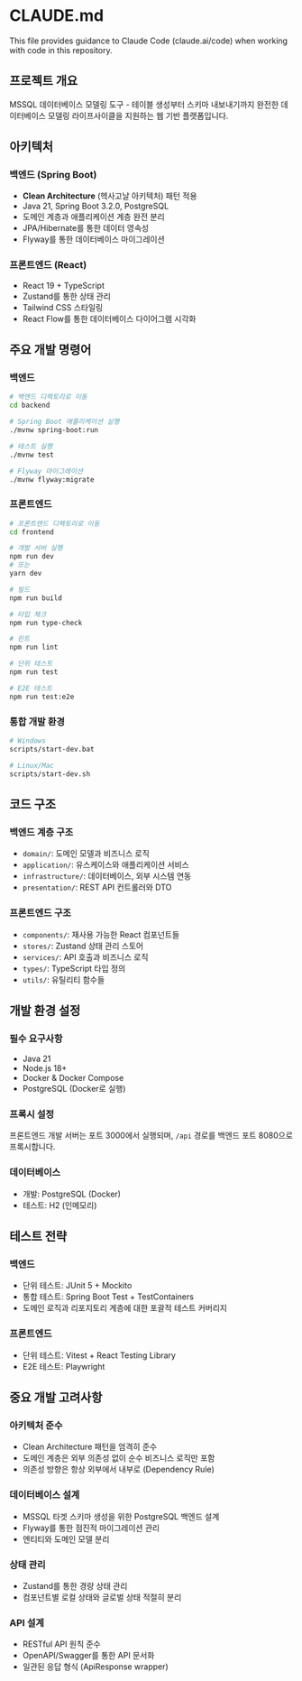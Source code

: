 # CLAUDE.md

This file provides guidance to Claude Code (claude.ai/code) when working with code in this repository.

## 프로젝트 개요

MSSQL 데이터베이스 모델링 도구 - 테이블 생성부터 스키마 내보내기까지 완전한 데이터베이스 모델링 라이프사이클을 지원하는 웹 기반 플랫폼입니다.

## 아키텍처

### 백엔드 (Spring Boot)
- **Clean Architecture** (헥사고날 아키텍처) 패턴 적용
- Java 21, Spring Boot 3.2.0, PostgreSQL
- 도메인 계층과 애플리케이션 계층 완전 분리
- JPA/Hibernate를 통한 데이터 영속성
- Flyway를 통한 데이터베이스 마이그레이션

### 프론트엔드 (React)
- React 19 + TypeScript
- Zustand를 통한 상태 관리
- Tailwind CSS 스타일링
- React Flow를 통한 데이터베이스 다이어그램 시각화

## 주요 개발 명령어

### 백엔드
```bash
# 백엔드 디렉토리로 이동
cd backend

# Spring Boot 애플리케이션 실행
./mvnw spring-boot:run

# 테스트 실행
./mvnw test

# Flyway 마이그레이션
./mvnw flyway:migrate
```

### 프론트엔드
```bash
# 프론트엔드 디렉토리로 이동
cd frontend

# 개발 서버 실행
npm run dev
# 또는
yarn dev

# 빌드
npm run build

# 타입 체크
npm run type-check

# 린트
npm run lint

# 단위 테스트
npm run test

# E2E 테스트
npm run test:e2e
```

### 통합 개발 환경
```bash
# Windows
scripts/start-dev.bat

# Linux/Mac
scripts/start-dev.sh
```

## 코드 구조

### 백엔드 계층 구조
- `domain/`: 도메인 모델과 비즈니스 로직
- `application/`: 유스케이스와 애플리케이션 서비스
- `infrastructure/`: 데이터베이스, 외부 시스템 연동
- `presentation/`: REST API 컨트롤러와 DTO

### 프론트엔드 구조
- `components/`: 재사용 가능한 React 컴포넌트들
- `stores/`: Zustand 상태 관리 스토어
- `services/`: API 호출과 비즈니스 로직
- `types/`: TypeScript 타입 정의
- `utils/`: 유틸리티 함수들

## 개발 환경 설정

### 필수 요구사항
- Java 21
- Node.js 18+
- Docker & Docker Compose
- PostgreSQL (Docker로 실행)

### 프록시 설정
프론트엔드 개발 서버는 포트 3000에서 실행되며, `/api` 경로를 백엔드 포트 8080으로 프록시합니다.

### 데이터베이스
- 개발: PostgreSQL (Docker)
- 테스트: H2 (인메모리)

## 테스트 전략

### 백엔드
- 단위 테스트: JUnit 5 + Mockito
- 통합 테스트: Spring Boot Test + TestContainers
- 도메인 로직과 리포지토리 계층에 대한 포괄적 테스트 커버리지

### 프론트엔드
- 단위 테스트: Vitest + React Testing Library
- E2E 테스트: Playwright

## 중요 개발 고려사항

### 아키텍처 준수
- Clean Architecture 패턴을 엄격히 준수
- 도메인 계층은 외부 의존성 없이 순수 비즈니스 로직만 포함
- 의존성 방향은 항상 외부에서 내부로 (Dependency Rule)

### 데이터베이스 설계
- MSSQL 타겟 스키마 생성을 위한 PostgreSQL 백엔드 설계
- Flyway를 통한 점진적 마이그레이션 관리
- 엔티티와 도메인 모델 분리

### 상태 관리
- Zustand를 통한 경량 상태 관리
- 컴포넌트별 로컬 상태와 글로벌 상태 적절히 분리

### API 설계
- RESTful API 원칙 준수
- OpenAPI/Swagger를 통한 API 문서화
- 일관된 응답 형식 (ApiResponse wrapper)